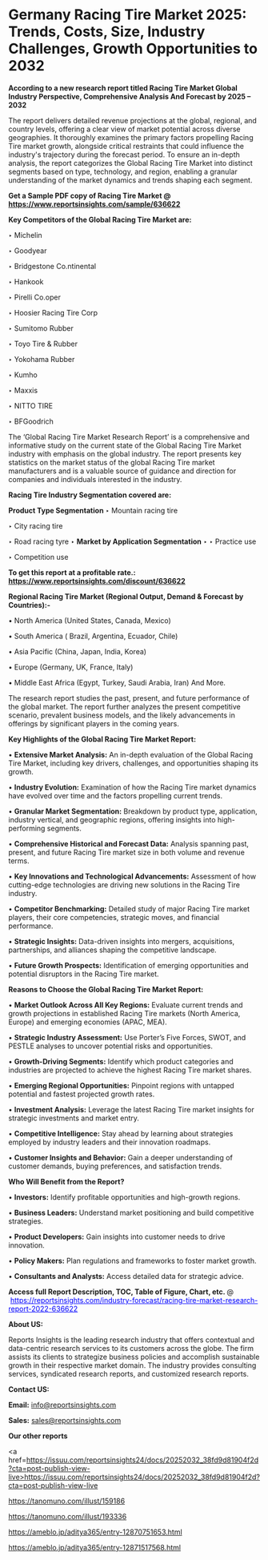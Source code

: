 # Germany Racing Tire Market 2025: Trends, Costs, Size, Industry Challenges, Growth Opportunities to 2032

<strong>According to a new research report titled Racing Tire Market Global Industry Perspective, Comprehensive Analysis And Forecast by 2025 – 2032</strong>

The report delivers detailed revenue projections at the global, regional, and country levels, offering a clear view of market potential across diverse geographies. It thoroughly examines the primary factors propelling Racing Tire market growth, alongside critical restraints that could influence the industry's trajectory during the forecast period. To ensure an in-depth analysis, the report categorizes the Global Racing Tire Market into distinct segments based on type, technology, and region, enabling a granular understanding of the market dynamics and trends shaping each segment.

<strong>Get a Sample PDF copy of Racing Tire Market </strong><strong>@<a href=https://www.reportsinsights.com/sample/636622 style=color:#0000ff;> https://www.reportsinsights.com/sample/636622</a></strong></font>

<strong>Key Competitors of the Global Racing Tire Market are:</strong>

‣ Michelin

‣ Goodyear

‣ Bridgestone
 Co.ntinental

‣ Hankook

‣ Pirelli
 Co.oper

‣ Hoosier Racing Tire Corp

‣ Sumitomo Rubber

‣ Toyo Tire & Rubber

‣ Yokohama Rubber

‣ Kumho

‣ Maxxis

‣ NITTO TIRE

‣ BFGoodrich

The ‘Global Racing Tire Market Research Report’ is a comprehensive and informative study on the current state of the Global Racing Tire Market industry with emphasis on the global industry. The report presents key statistics on the market status of the global Racing Tire market manufacturers and is a valuable source of guidance and direction for companies and individuals interested in the industry.

<strong>Racing Tire Industry Segmentation covered are:</strong>

<strong>Product Type Segmentation</strong>
‣
Mountain racing tire

‣ City racing tire

‣ Road racing tyre
‣ 
<strong>Market by Application Segmentation</strong>
‣
‣  Practice use

‣ Competition use

<strong>To get this report at a profitable rate.: <a href=https://www.reportsinsights.com/discount/636622 style=color:#0000ff;>https://www.reportsinsights.com/discount/636622</a></strong></font>

<strong>Regional Racing Tire Market (Regional Output, Demand &amp; Forecast by Countries):-</strong>

• North America (United States, Canada, Mexico)

• South America ( Brazil, Argentina, Ecuador, Chile)

• Asia Pacific (China, Japan, India, Korea)

• Europe (Germany, UK, France, Italy)

• Middle East Africa (Egypt, Turkey, Saudi Arabia, Iran) And More.

The research report studies the past, present, and future performance of the global market. The report further analyzes the present competitive scenario, prevalent business models, and the likely advancements in offerings by significant players in the coming years.

<strong>Key Highlights of the Global Racing Tire Market Report:</strong>

• <strong>Extensive Market Analysis:</strong> An in-depth evaluation of the Global Racing Tire Market, including key drivers, challenges, and opportunities shaping its growth.

• <strong>Industry Evolution:</strong> Examination of how the Racing Tire market dynamics have evolved over time and the factors propelling current trends.

• <strong>Granular Market Segmentation:</strong> Breakdown by product type, application, industry vertical, and geographic regions, offering insights into high-performing segments.

• <strong>Comprehensive Historical and Forecast Data:</strong> Analysis spanning past, present, and future Racing Tire market size in both volume and revenue terms.

• <strong>Key Innovations and Technological Advancements:</strong> Assessment of how cutting-edge technologies are driving new solutions in the Racing Tire industry.

• <strong>Competitor Benchmarking:</strong> Detailed study of major Racing Tire market players, their core competencies, strategic moves, and financial performance.

• <strong>Strategic Insights:</strong> Data-driven insights into mergers, acquisitions, partnerships, and alliances shaping the competitive landscape.

• <strong>Future Growth Prospects:</strong> Identification of emerging opportunities and potential disruptors in the Racing Tire market.

<strong>Reasons to Choose the Global Racing Tire Market Report:</strong>

• <strong>Market Outlook Across All Key Regions:</strong> Evaluate current trends and growth projections in established Racing Tire markets (North America, Europe) and emerging economies (APAC, MEA).

• <strong>Strategic Industry Assessment:</strong> Use Porter’s Five Forces, SWOT, and PESTLE analyses to uncover potential risks and opportunities.

• <strong>Growth-Driving Segments:</strong> Identify which product categories and industries are projected to achieve the highest Racing Tire market shares.

• <strong>Emerging Regional Opportunities:</strong> Pinpoint regions with untapped potential and fastest projected growth rates.

• <strong>Investment Analysis:</strong> Leverage the latest Racing Tire market insights for strategic investments and market entry.

• <strong>Competitive Intelligence:</strong> Stay ahead by learning about strategies employed by industry leaders and their innovation roadmaps.

• <strong>Customer Insights and Behavior:</strong> Gain a deeper understanding of customer demands, buying preferences, and satisfaction trends.

<strong>Who Will Benefit from the Report?</strong>

• <strong>Investors:</strong> Identify profitable opportunities and high-growth regions.

• <strong>Business Leaders:</strong> Understand market positioning and build competitive strategies.

• <strong>Product Developers:</strong> Gain insights into customer needs to drive innovation.

• <strong>Policy Makers:</strong> Plan regulations and frameworks to foster market growth.

• <strong>Consultants and Analysts:</strong> Access detailed data for strategic advice.
</ul>
<strong>Access full Report Description, TOC, Table of Figure, Chart, etc. </strong>@  <a href=https://reportsinsights.com/industry-forecast/racing-tire-market-research-report-2022-636622 style=color:#0000ff;>https://reportsinsights.com/industry-forecast/racing-tire-market-research-report-2022-636622</a></font>

<strong><strong>About US</strong>:</strong>

Reports Insights is the leading research industry that offers contextual and data-centric research services to its customers across the globe. The firm assists its clients to strategize business policies and accomplish sustainable growth in their respective market domain. The industry provides consulting services, syndicated research reports, and customized research reports.

<strong>Contact US:</strong>

<p class=""""><b>Email:</b> <a href=mailto:info@reportsinsights.com>info@reportsinsights.com</a></p>
<p class=""""><b>Sales:</b> <a href=mailto:sales@reportsinsights.com>sales@reportsinsights.com</a></p>

<strong>Our other reports</strong>

<a href=https://issuu.com/reportsinsights24/docs/20252032_38fd9d81904f2d?cta=post-publish-view-live>https://issuu.com/reportsinsights24/docs/20252032_38fd9d81904f2d?cta=post-publish-view-live</a>

<a href=https://tanomuno.com/illust/159186>https://tanomuno.com/illust/159186</a>

<a href=https://tanomuno.com/illust/193336>https://tanomuno.com/illust/193336</a>

<a href=https://ameblo.jp/aditya365/entry-12870751653.html>https://ameblo.jp/aditya365/entry-12870751653.html</a>

<a href=https://ameblo.jp/aditya365/entry-12871517568.html>https://ameblo.jp/aditya365/entry-12871517568.html</a>
